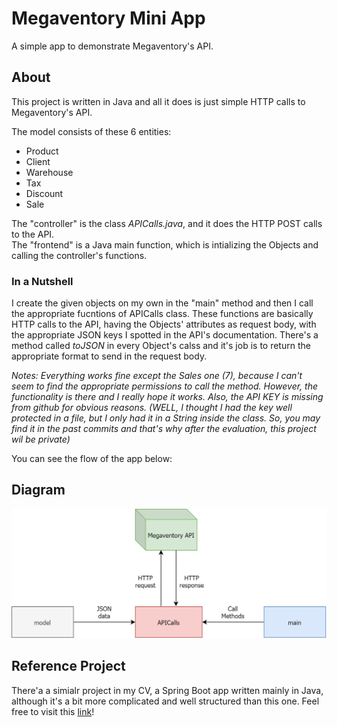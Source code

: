# Megaventory Mini App

A simple app to demonstrate Megaventory's API.

## About
This project is written in Java and all it does is just simple HTTP calls to Megaventory's API.  

The model consists of these 6 entities: 
* Product  
* Client  
* Warehouse  
* Tax  
* Discount  
* Sale

The "controller" is the class *APICalls.java*, and it does the HTTP POST calls to the API.  
The "frontend" is a Java main function, which is intializing the Objects and calling the controller's functions.

### In a Nutshell
I create the given objects on my own in the "main" method and then I call the appropriate fucntions of APICalls class. These functions are basically HTTP calls to the API, having the Objects' attributes as request body, with the appropriate JSON keys I spotted in the API's documentation. 
There's a method called *toJSON* in every Object's calss and it's job is to return the appropriate format to send in the request body.  

*Notes: Everything works fine except the Sales one (7), because I can't seem to find the appropriate permissions to call the method. However, the functionality is there and I really hope it works. Also, the API KEY is missing from github for obvious reasons. (WELL, I thought I had the key well protected in a file, but I only had it in a String inside the class. So, you may find it in the past commits and that's why after the evaluation, this project wil be private)*

You can see the flow of the app below: 

## Diagram

![Flow](Diagrams/Flow.png)

## Reference Project

There'a a simialr project in my CV, a Spring Boot app written mainly in Java, although it's a bit more complicated and well structured than this one. Feel free to visit this [link][1]!

[1]: https://github.com/PanagiotisNtymenos/OMDb-API-Web-Design "OMDb Spring Boot App"

